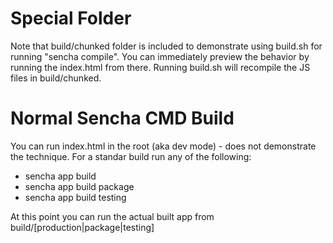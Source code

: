 # Special Folder
Note that build/chunked folder is included to demonstrate using build.sh for running "sencha compile". You can immediately preview the behavior by running the index.html from there.
Running build.sh will recompile the JS files in build/chunked.

# Normal Sencha CMD Build
You can run index.html in the root (aka dev mode) - does not demonstrate the technique.
For a standar build run any of the following:
* sencha app build
* sencha app build package
* sencha app build testing

At this point you can run the actual built app from build/[production|package|testing]